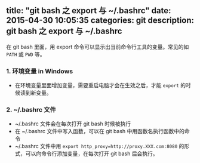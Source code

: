 title: "git bash 之 export 与 ~/.bashrc"
date: 2015-04-30 10:05:35
categories: git
description: git bash 之 export 与 ~/.bashrc
---

在 git bash 里面，用 export 命令可以显示出当前命令行工具的变量。常见的如 `PATH` 或 `PWD` 等。

### 1. 环境变量 in Windows
- 在环境变量里面增加变量，需要重启电脑才会在生效之后，才能 `export` 的时候读到新变量。

### 2. ~/.bashrc 文件
- ~/.bashrc 文件会在每次打开 git bash 时候被执行
- 在 ~/.bashrc 文件中写入函数，可以在 git bash 中用函数名执行函数中的命令
- ~/.bashrc 文件中用 `export http_proxy=http://proxy.XXX.com:8080` 的形式，可以向命令行添加变量，在每次打开 git bash 后会执行。
